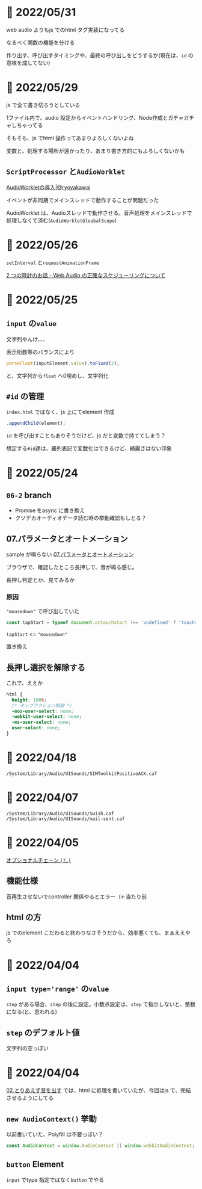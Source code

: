 # 📝 2022/05/31


web audio よりもjs でのhtml タグ実装になってる


なるべく関数の機能を分ける

作り出す、呼び出すタイミングや、最終の呼び出しをどうするか(現在は、`id` の意味を成してない)



# 📝 2022/05/29

js で全て書き切ろうとしている


1ファイル内で、audio 設定からイベントハンドリング、Node作成とガチャガチャしちゃってる


そもそも、js でhtml 操作ってあまりよろしくないよね

変数と、処理する場所が遠かったり、あまり書き方的にもよろしくないかも


## `ScriptProcessor` と`AudioWorklet`

[AudioWorkletの導入|@ryoyakawai](https://qiita.com/ryoyakawai/items/1160586653330ccbf4a4)


イベントが非同期でメインスレッドで動作することが問題だった


AudioWorklet は、Audioスレッドで動作させる。音声処理をメインスレッドで処理しなくて済む(`AudioWorkletGloabalScope`)









# 📝 2022/05/26


`setInterval` と`requestAnimationFrame`

[2 つの時計のお話 - Web Audio の正確なスケジューリングについて](https://www.html5rocks.com/ja/tutorials/audio/scheduling/)


# 📝 2022/05/25


## `input` の`value`

文字列やんけ、、、


表示桁数等のバランスにより

``` .js
parseFloat(inputElement.value).toFixed(2);
```

と、文字列から`float` へ0埋めし、文字列化



## `#id` の管理


`index.html` ではなく、js 上にてelement 作成

``` .js
.appendChild(element);
```

`id` を呼び出すこともありそうだけど、js だと変数で持ててしまう？


想定する`#id`達は、羅列表記で変数化はできるけど、綺麗さはない印象






# 📝 2022/05/24


## `06-2` branch

- Promise をasync に書き換え
- クソデカオーディオデータ読む時の挙動確認もしとる？

## 07.パラメータとオートメーション

sample が鳴らない [07.パラメータとオートメーション](https://www.g200kg.com/jp/docs/webaudio/audioparam.html)


ブラウザで、確認したところ長押しで、音が鳴る感じ。

長押し判定とか、見てみるか

### 原因

`"mousedown"` で呼び出していた


``` .js
const tapStart = typeof document.ontouchstart !== 'undefined' ? 'touchstart' : 'mousedown';
```

`tapStart` <= `"mousedown"`

置き換え




## 長押し選択を解除する


これで、ええか

``` .css
html {
  height: 100%;
  /* タップアクション制御 */
  -moz-user-select: none;
  -webkit-user-select: none;
  -ms-user-select: none;
  user-select: none;
}

```


# 📝 2022/04/18

```
/System/Library/Audio/UISounds/SIMToolkitPositiveACK.caf
```


# 📝 2022/04/07


```
/System/Library/Audio/UISounds/Swish.caf
/System/Library/Audio/UISounds/mail-sent.caf
```



# 📝 2022/04/05

[オプショナルチェーン `(?.)`](https://developer.mozilla.org/ja/docs/Web/JavaScript/Reference/Operators/Optional_chaining)


## 機能仕様

音再生させないでcontroller 関係やるとエラー（←当たり前



## html の方

js でのelement こだわると終わりなさそうだから、効率悪くても、まぁええやろ





# 📝 2022/04/04


## `input type='range'` の`value`

`step` がある場合、`step` の後に設定。小数点設定は、`step` で指示しないと、整数になる(と、思われる)



## `step` のデフォルト値

文字列の空っぽい



# 📝 2022/04/04

[02.とりあえず音を出す](https://www.g200kg.com/jp/docs/webaudio/generatesound.html) では、html に処理を書いていたが、今回はjs で、完結させるようにしてる


## `new AudioContext()` 挙動

以前書いていた、Polyfill は不要っぽい？

``` .js
const AudioContext = window.AudioContext || window.webkitAudioContext;
```


## `button` Element

`input` でtype 指定ではなく`button` でやる

